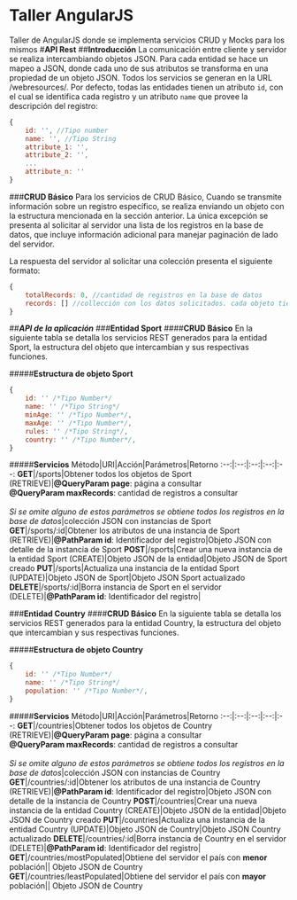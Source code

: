 # Taller AngularJS
Taller de AngularJS donde se implementa servicios CRUD y Mocks para los mismos
#**API Rest**
##**Introducción**
La comunicación entre cliente y servidor se realiza intercambiando objetos JSON. Para cada entidad se hace un mapeo a JSON, donde cada uno de sus atributos se transforma en una propiedad de un objeto JSON. Todos los servicios se generan en la URL /webresources/. Por defecto, todas las entidades tienen un atributo `id`, con el cual se identifica cada registro y un atributo `name` que provee la descripción del registro:

```javascript
{
    id: '', //Tipo number
    name: '', //Tipo String
    attribute_1: '',
    attribute_2: '',
    ...
    attribute_n: ''
}
```

###**CRUD Básico**
Para los servicios de CRUD Básico, Cuando se transmite información sobre un registro específico, se realiza enviando un objeto con la estructura mencionada en la sección anterior.
La única excepción se presenta al solicitar al servidor una lista de los registros en la base de datos, que incluye información adicional para manejar paginación de lado del servidor.

La respuesta del servidor al solicitar una colección presenta el siguiente formato:

```javascript
{
    totalRecords: 0, //cantidad de registros en la base de datos
    records: [] //collección con los datos solicitados. cada objeto tiene la estructura de la entidad.
}
```
##***API de la aplicación***
###**Entidad Sport**
####**CRUD Básico**
En la siguiente tabla se detalla los servicios REST generados para la entidad Sport, la estructura del objeto que intercambian y sus respectivas funciones.

#####**Estructura de objeto Sport**
```javascript
{
    id: '' /*Tipo Number*/
    name: '' /*Tipo String*/
    minAge: '' /*Tipo Number*/,
    maxAge: '' /*Tipo Number*/,
    rules: '' /*Tipo String*/,
    country: '' /*Tipo Number*/,
}
```
#####**Servicios**
Método|URI|Acción|Parámetros|Retorno
:--:|:--:|:--:|:--:|:--:
**GET**|/sports|Obtener todos los objetos de Sport (RETRIEVE)|**@QueryParam page**: página a consultar<br>**@QueryParam maxRecords**: cantidad de registros a consultar<br><br>*Si se omite alguno de estos parámetros se obtiene todos los registros en la base de datos*|colección JSON con instancias de Sport
**GET**|/sports/:id|Obtener los atributos de una instancia de Sport (RETRIEVE)|**@PathParam id**: Identificador del registro|Objeto JSON con detalle de la instancia de Sport
**POST**|/sports|Crear una nueva instancia de la entidad Sport (CREATE)|Objeto JSON de la entidad|Objeto JSON de Sport creado
**PUT**|/sports|Actualiza una instancia de la entidad Sport (UPDATE)|Objeto JSON de Sport|Objeto JSON Sport actualizado
**DELETE**|/sports/:id|Borra instancia de Sport en el servidor (DELETE)|<strong>@PathParam id</strong>: Identificador del registro| 

###**Entidad Country**
####**CRUD Básico**
En la siguiente tabla se detalla los servicios REST generados para la entidad Country, la estructura del objeto que intercambian y sus respectivas funciones.

#####**Estructura de objeto Country**
```javascript
{
    id: '' /*Tipo Number*/
    name: '' /*Tipo String*/
    population: '' /*Tipo Number*/,
}
```
#####**Servicios**
Método|URI|Acción|Parámetros|Retorno
:--:|:--:|:--:|:--:|:--:
**GET**|/countries|Obtener todos los objetos de Country (RETRIEVE)|**@QueryParam page**: página a consultar<br>**@QueryParam maxRecords**: cantidad de registros a consultar<br><br>*Si se omite alguno de estos parámetros se obtiene todos los registros en la base de datos*|colección JSON con instancias de Country
**GET**|/countries/:id|Obtener los atributos de una instancia de Country (RETRIEVE)|**@PathParam id**: Identificador del registro|Objeto JSON con detalle de la instancia de Country
**POST**|/countries|Crear una nueva instancia de la entidad Country (CREATE)|Objeto JSON de la entidad|Objeto JSON de Country creado
**PUT**|/countries|Actualiza una instancia de la entidad Country (UPDATE)|Objeto JSON de Country|Objeto JSON Country actualizado
**DELETE**|/countries/:id|Borra instancia de Country en el servidor (DELETE)|<strong>@PathParam id</strong>: Identificador del registro| 
**GET**|/countries/mostPopulated|Obtiene del servidor el país con **menor** población|| Objeto JSON de Country
**GET**|/countries/leastPopulated|Obtiene del servidor el país con **mayor** población|| Objeto JSON de Country
